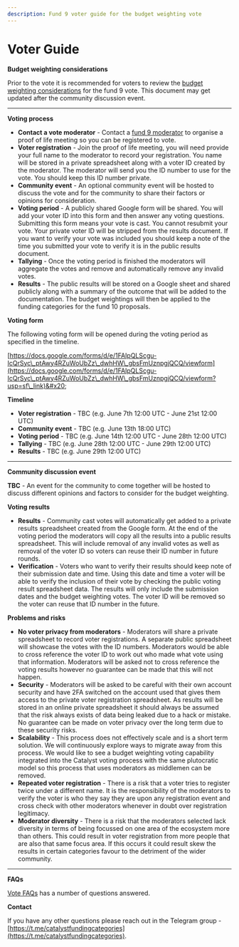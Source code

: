 ```yaml
---
description: Fund 9 voter guide for the budget weighting vote
---
```


# Voter Guide

**Budget weighting considerations**

Prior to the vote it is recommended for voters to review the [budget weighting considerations](budget-weighting-considerations.md) for the fund 9 vote. This document may get updated after the community discussion event.

****

**Voting process**

* **Contact a vote moderator** - Contact a [fund 9 moderator](fund-9-moderators.md) to organise a proof of life meeting so you can be registered to vote.
* **Voter registration** - Join the proof of life meeting, you will need provide your full name to the moderator to record your registration. You name will be stored in a private spreadsheet along with a voter ID created by the moderator. The moderator will send you the ID number to use for the vote. You should keep this ID number private.
* **Community event** - An optional community event will be hosted to discuss the vote and for the community to share their factors or opinions for consideration.
* **Voting period** - A publicly shared Google form will be shared. You will add your voter ID into this form and then answer any voting questions. Submitting this form means your vote is cast. You cannot resubmit your vote. Your private voter ID will be stripped from the results document. If you want to verify your vote was included you should keep a note of the time you submitted your vote to verify it is in the public results document.
* **Tallying** - Once the voting period is finished the moderators will aggregate the votes and remove and automatically remove any invalid votes.
* **Results** - The public results will be stored on a Google sheet and shared publicly along with a summary of the outcome that will be added to the documentation. The budget weightings will then be applied to the funding categories for the fund 10 proposals.



**Voting form**

The following voting form will be opened during the voting period as specified in the timeline.

[https://docs.google.com/forms/d/e/1FAIpQLScgu-IcQrSyc\_ptAwy4RZuWoUbZz\_dwhHW\_gbsFmUznpgjQCQ/viewform](https://docs.google.com/forms/d/e/1FAIpQLScgu-IcQrSyc\_ptAwy4RZuWoUbZz\_dwhHW\_gbsFmUznpgjQCQ/viewform?usp=sf\_link)&#x20;



**Timeline**

* **Voter registration** - TBC (e.g. June 7th 12:00 UTC - June 21st 12:00 UTC)
* **Community event** - TBC (e.g. June 13th 18:00 UTC)
* **Voting period** - TBC (e.g. June 14th 12:00 UTC - June 28th 12:00 UTC)
* **Tallying** - TBC (e.g. June 28th 12:00 UTC - June 29th 12:00 UTC)
* **Results** - TBC (e.g. June 29th 12:00 UTC)

****

**Community discussion event**

**TBC** - An event for the community to come together will be hosted to discuss different opinions and factors to consider for the budget weighting.



**Voting results**

* **Results** - Community cast votes will automatically get added to a private results spreadsheet created from the Google form. At the end of the voting period the moderators will copy all the results into a public results spreadsheet. This will include removal of any invalid votes as well as removal of the voter ID so voters can reuse their ID number in future rounds.
* **Verification** - Voters who want to verify their results should keep note of their submission date and time. Using this date and time a voter will be able to verify the inclusion of their vote by checking the public voting result spreadsheet data. The results will only include the submission dates and the budget weighting votes. The voter ID will be removed so the voter can reuse that ID number in the future.



**Problems and risks**

* **No voter privacy from moderators** - Moderators will share a private spreadsheet to record voter registrations. A separate public spreadsheet will showcase the votes with the ID numbers. Moderators would be able to cross reference the voter ID to work out who made what vote using that information. Moderators will be asked not to cross reference the voting results however no guarantee can be made that this will not happen.
* **Security** - Moderators will be asked to be careful with their own account security and have 2FA switched on the account used that gives them access to the private voter registration spreadsheet. As results will be stored in an online private spreadsheet it should always be assumed that the risk always exists of data being leaked due to a hack or mistake. No guarantee can be made on voter privacy over the long term due to these security risks.
* **Scalability** - This process does not effectively scale and is a short term solution. We will continuously explore ways to migrate away from this process. We would like to see a budget weighting voting capability integrated into the Catalyst voting process with the same plutocratic model so this process that uses moderators as middlemen can be removed.
* **Repeated voter registration** - There is a risk that a voter tries to register twice under a different name. It is the responsibility of the moderators to verify the voter is who they say they are upon any registration event and cross check with other moderators whenever in doubt over registration legitimacy.
* **Moderator diversity** - There is a risk that the moderators selected lack diversity in terms of being focussed on one area of the ecosystem more than others. This could result in voter registration from more people that are also that same focus area. If this occurs it could result skew the results in certain categories favour to the detriment of the wider community.

****

**FAQs**

[Vote FAQs](../resources/vote-faqs.md) has a number of questions answered.&#x20;



**Contact**

If you have any other questions please reach out in the Telegram group - [https://t.me/catalystfundingcategories](https://t.me/catalystfundingcategories).
